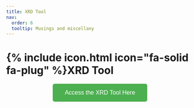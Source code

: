 ```yaml
---
title: XRD Tool
nav:
  order: 6
  tooltip: Musings and miscellany
---
```


# {% include icon.html icon="fa-solid fa-plug" %}XRD Tool

<div style="text-align: center;">
  <a href="https://xrd-tool-785a7687ee07.herokuapp.com" target="_blank">
    <button style="padding: 15px 32px; font-size: 16px; background-color: #4CAF50; color: white; border: none; border-radius: 5px; cursor: pointer;">
      Access the XRD Tool Here
    </button>
  </a>
</div>
